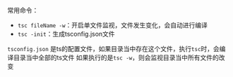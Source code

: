常用命令：
- `tsc fileName -w`：开启单文件监视，文件发生变化，会自动进行编译
- `tsc -init`：生成tsconfig.json文件

`tsconfig.json`
是ts的配置文件，如果目录当中存在这个文件，执行`tsc`时，会编译目录当中全部的ts文件
如果执行的是`tsc -w`，则会监视目录当中所有文件的改变
